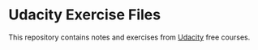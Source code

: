 # Udacity Exercise Files

This repository contains notes and exercises from [Udacity](https://www.udacity.com/) free courses.